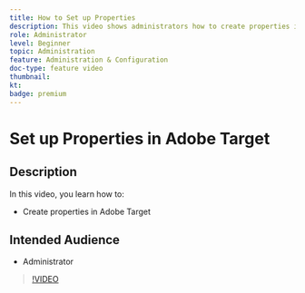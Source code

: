 ```yaml
---
title: How to Set up Properties
description: This video shows administrators how to create properties in Adobe Target.
role: Administrator
level: Beginner
topic: Administration
feature: Administration & Configuration
doc-type: feature video
thumbnail:
kt:
badge: premium
---
```


# Set up Properties in Adobe Target

## Description

In this video, you learn how to:

* Create properties in Adobe Target

## Intended Audience

* Administrator

>[!VIDEO](https://video.tv.adobe.com/v/18990/?quality=12)